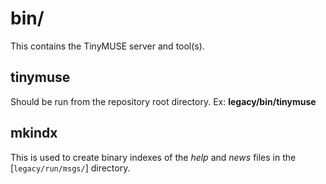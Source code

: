# bin/
This contains the TinyMUSE server and tool(s). 

## tinymuse
Should be run from the repository root directory. Ex: **legacy/bin/tinymuse**

## mkindx
This is used to create binary indexes of the _help_ and _news_ files in the [`legacy/run/msgs/`] directory.  
